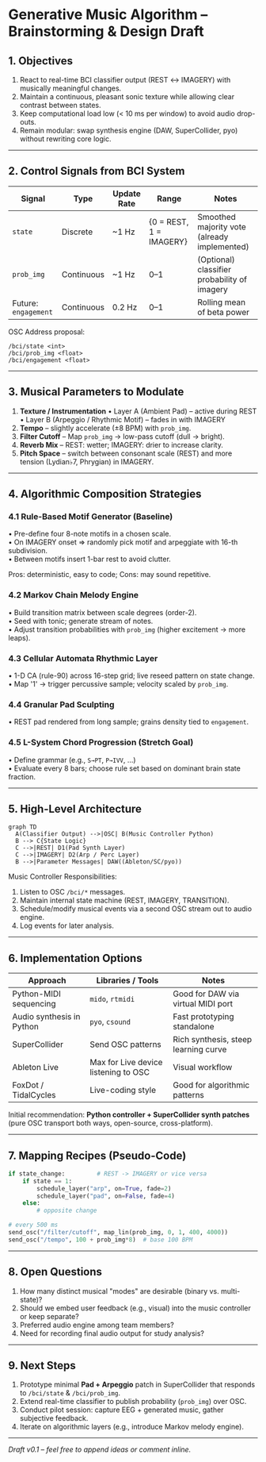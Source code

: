 # Generative Music Algorithm – Brainstorming & Design Draft

## 1. Objectives
1. React to real-time BCI classifier output (REST ↔ IMAGERY) with musically meaningful changes.
2. Maintain a continuous, pleasant sonic texture while allowing clear contrast between states.
3. Keep computational load low (< 10 ms per window) to avoid audio drop-outs.
4. Remain modular: swap synthesis engine (DAW, SuperCollider, pyo) without rewriting core logic.

---

## 2. Control Signals from BCI System
| Signal | Type | Update Rate | Range | Notes |
|--------|------|------------|-------|-------|
| `state` | Discrete | ~1 Hz | {0 = REST, 1 = IMAGERY} | Smoothed majority vote (already implemented) |
| `prob_img` | Continuous | ~1 Hz | 0–1 | (Optional) classifier probability of imagery |
| Future: `engagement` | Continuous | 0.2 Hz | 0–1 | Rolling mean of beta power |

OSC Address proposal:
```
/bci/state <int>
/bci/prob_img <float>
/bci/engagement <float>
```

---

## 3. Musical Parameters to Modulate
1. **Texture / Instrumentation**
   • Layer A (Ambient Pad) – active during REST  
   • Layer B (Arpeggio / Rhythmic Motif) – fades in with IMAGERY
2. **Tempo** – slightly accelerate (±8 BPM) with `prob_img`.
3. **Filter Cutoff** – Map `prob_img` → low-pass cutoff (dull → bright).
4. **Reverb Mix** – REST: wetter; IMAGERY: drier to increase clarity.
5. **Pitch Space** – switch between consonant scale (REST) and more tension (Lydian♭7, Phrygian) in IMAGERY.

---

## 4. Algorithmic Composition Strategies
### 4.1 Rule-Based Motif Generator (Baseline)
• Pre-define four 8-note motifs in a chosen scale.  
• On IMAGERY onset ⇒ randomly pick motif and arpeggiate with 16-th subdivision.  
• Between motifs insert 1-bar rest to avoid clutter.

Pros: deterministic, easy to code; Cons: may sound repetitive.

### 4.2 Markov Chain Melody Engine
• Build transition matrix between scale degrees (order-2).  
• Seed with tonic; generate stream of notes.  
• Adjust transition probabilities with `prob_img` (higher excitement → more leaps).

### 4.3 Cellular Automata Rhythmic Layer
• 1-D CA (rule-90) across 16-step grid; live reseed pattern on state change.  
• Map '1' → trigger percussive sample; velocity scaled by `prob_img`.

### 4.4 Granular Pad Sculpting
• REST pad rendered from long sample; grains density tied to `engagement`.

### 4.5 L-System Chord Progression (Stretch Goal)
• Define grammar (e.g., `S→PT`, `P→IVV`, …)  
• Evaluate every 8 bars; choose rule set based on dominant brain state fraction.

---

## 5. High-Level Architecture
```mermaid
graph TD
  A(Classifier Output) -->|OSC| B(Music Controller Python)
  B --> C{State Logic}
  C -->|REST| D1(Pad Synth Layer)
  C -->|IMAGERY| D2(Arp / Perc Layer)
  B -->|Parameter Messages| DAW((Ableton/SC/pyo))
```

Music Controller Responsibilities:
1. Listen to OSC `/bci/*` messages.
2. Maintain internal state machine (REST, IMAGERY, TRANSITION).
3. Schedule/modify musical events via a second OSC stream out to audio engine.
4. Log events for later analysis.

---

## 6. Implementation Options
| Approach | Libraries / Tools | Notes |
|----------|------------------|-------|
| Python-MIDI sequencing | `mido`, `rtmidi` | Good for DAW via virtual MIDI port |
| Audio synthesis in Python | `pyo`, `csound` | Fast prototyping standalone |
| SuperCollider | Send OSC patterns | Rich synthesis, steep learning curve |
| Ableton Live | Max for Live device listening to OSC | Visual workflow |
| FoxDot / TidalCycles | Live-coding style | Good for algorithmic patterns |

Initial recommendation: **Python controller + SuperCollider synth patches** (pure OSC transport both ways, open-source, cross-platform).

---

## 7. Mapping Recipes (Pseudo-Code)
```python
if state_change:         # REST -> IMAGERY or vice versa
    if state == 1:
        schedule_layer("arp", on=True, fade=2)
        schedule_layer("pad", on=False, fade=4)
    else:
        # opposite change

# every 500 ms
send_osc("/filter/cutoff", map_lin(prob_img, 0, 1, 400, 4000))
send_osc("/tempo", 100 + prob_img*8)  # base 100 BPM
```

---

## 8. Open Questions
1. How many distinct musical "modes" are desirable (binary vs. multi-state)?
2. Should we embed user feedback (e.g., visual) into the music controller or keep separate?
3. Preferred audio engine among team members?
4. Need for recording final audio output for study analysis?

---

## 9. Next Steps
1. Prototype minimal **Pad + Arpeggio** patch in SuperCollider that responds to `/bci/state` & `/bci/prob_img`.
2. Extend real-time classifier to publish probability (`prob_img`) over OSC.
3. Conduct pilot session: capture EEG + generated music, gather subjective feedback.
4. Iterate on algorithmic layers (e.g., introduce Markov melody engine).

---
*Draft v0.1 – feel free to append ideas or comment inline.* 